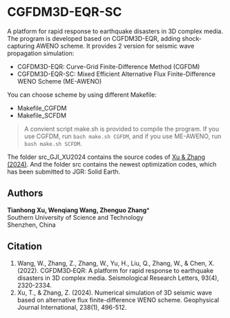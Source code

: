 # CGFDM3D-EQR-SC
A platform for rapid response to earthquake disasters in 3D complex media. \
The program is developed based on CGFDM3D-EQR, adding shock-capturing AWENO scheme. It provides 2 version for seismic wave propagation simulation:

- CGFDM3D-EQR: Curve-Grid Finite-Difference Method (CGFDM)
- CGFDM3D-EQR-SC: Mixed Efficient Alternative Flux Finite-Difference WENO Scheme (ME-AWENO)

You can choose scheme by using different Makefile:
- Makefile_CGFDM
- Makefile_SCFDM
> A convient script make.sh is provided to compile the program. If you use CGFDM, run `bash make.sh CGFDM`, and if you use ME-AWENO, run `bash make.sh SCFDM`.

The folder src_GJI_XU2024 contains the source codes of [Xu & Zhang (2024)](https://doi.org/10.1093/gji/ggae167).
And the folder src contains the newest optimization codes, which has been submitted to JGR: Solid Earth.

## Authors
**Tianhong Xu, Wenqiang Wang, Zhenguo Zhang*** \
Southern University of Science and Technology \
Shenzhen, China

## Citation
1. Wang, W., Zhang, Z., Zhang, W., Yu, H., Liu, Q., Zhang, W., & Chen, X. (2022). CGFDM3D‐EQR: A platform for rapid response to earthquake disasters in 3D complex media. Seismological Research Letters, 93(4), 2320-2334. 
2. Xu, T., & Zhang, Z. (2024). Numerical simulation of 3D seismic wave based on alternative flux finite-difference WENO scheme. Geophysical Journal International, 238(1), 496-512. 
